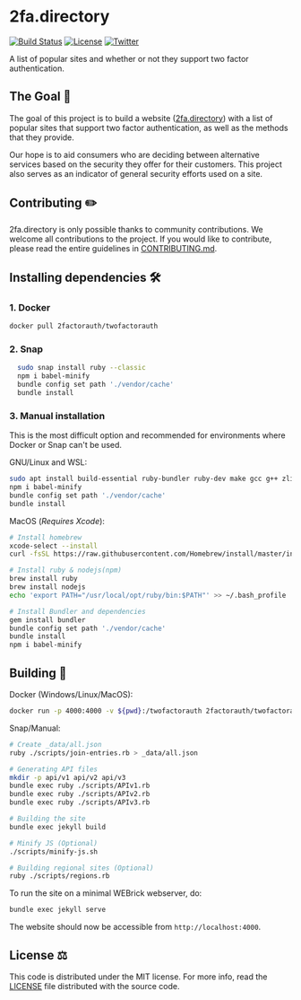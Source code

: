 # 2fa.directory

[![Build Status](https://img.shields.io/github/workflow/status/2factorauth/twofactorauth/Repository%20builds%20and%20tests?style=for-the-badge)][build_status]
[![License](https://img.shields.io/badge/license-mit-9A0F2D.svg?style=for-the-badge)][license]
[![Twitter](https://img.shields.io/badge/Twitter-@2faorg-1DA1F2.svg?style=for-the-badge&logo=twitter)][twitter]

A list of popular sites and whether or not they support two factor authentication.

## The Goal :goal_net:

The goal of this project is to build a website ([2fa.directory][site_url]) with a list of popular sites that support
two factor authentication, as well as the methods that they provide.

Our hope is to aid consumers who are deciding between alternative services based on the security they
offer for their customers. This project also serves as an indicator of general security efforts used on a site.

## Contributing :pencil2:

2fa.directory is only possible thanks to community contributions. We welcome all contributions to the project.
If you would like to contribute, please read the entire guidelines in
[CONTRIBUTING.md][contrib].

## Installing dependencies :hammer_and_wrench:

### 1. Docker

```BASH
docker pull 2factorauth/twofactorauth
```

### 2. Snap

```bash
  sudo snap install ruby --classic
  npm i babel-minify
  bundle config set path './vendor/cache'
  bundle install
```

### 3. Manual installation

This is the most difficult option and recommended for environments where Docker or Snap can't be used.

GNU/Linux and WSL:

```bash
sudo apt install build-essential ruby-bundler ruby-dev make gcc g++ zlib1g-dev npm
npm i babel-minify
bundle config set path './vendor/cache'
bundle install
```

MacOS (_Requires Xcode_):

```bash
# Install homebrew
xcode-select --install
curl -fsSL https://raw.githubusercontent.com/Homebrew/install/master/install.sh

# Install ruby & nodejs(npm)
brew install ruby
brew install nodejs
echo 'export PATH="/usr/local/opt/ruby/bin:$PATH"' >> ~/.bash_profile

# Install Bundler and dependencies
gem install bundler
bundle config set path './vendor/cache'
bundle install
npm i babel-minify
```

## Building :running:

Docker (Windows/Linux/MacOS):

```BASH
docker run -p 4000:4000 -v ${pwd}:/twofactorauth 2factorauth/twofactorauth
```

Snap/Manual:

```bash
# Create _data/all.json
ruby ./scripts/join-entries.rb > _data/all.json

# Generating API files
mkdir -p api/v1 api/v2 api/v3
bundle exec ruby ./scripts/APIv1.rb
bundle exec ruby ./scripts/APIv2.rb
bundle exec ruby ./scripts/APIv3.rb

# Building the site
bundle exec jekyll build

# Minify JS (Optional)
./scripts/minify-js.sh

# Building regional sites (Optional)
ruby ./scripts/regions.rb
```

To run the site on a minimal WEBrick webserver, do:

```BASH
bundle exec jekyll serve
```

The website should now be accessible from `http://localhost:4000`.

## License :balance_scale:

This code is distributed under the MIT license. For more info, read the
[LICENSE][license] file distributed with the source code.

[build_status]: https://github.com/2factorauth/twofactorauth/actions
[license]: /LICENSE.md
[gitter]: https://gitter.im/2factorauth/twofactorauth
[twitter]: https://twitter.com/2faorg
[site_url]: https://2fa.directory
[contrib]: /CONTRIBUTING.md
[jekyll]: https://jekyllrb.com/
[pages-gem]: https://github.com/github/pages-gem
[docker]: https://www.docker.com/
